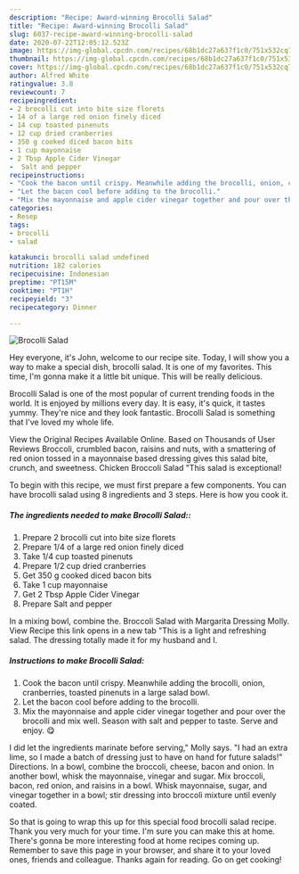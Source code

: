 ```yaml
---
description: "Recipe: Award-winning Brocolli Salad"
title: "Recipe: Award-winning Brocolli Salad"
slug: 6037-recipe-award-winning-brocolli-salad
date: 2020-07-22T12:05:12.523Z
image: https://img-global.cpcdn.com/recipes/68b1dc27a637f1c0/751x532cq70/brocolli-salad-recipe-main-photo.jpg
thumbnail: https://img-global.cpcdn.com/recipes/68b1dc27a637f1c0/751x532cq70/brocolli-salad-recipe-main-photo.jpg
cover: https://img-global.cpcdn.com/recipes/68b1dc27a637f1c0/751x532cq70/brocolli-salad-recipe-main-photo.jpg
author: Alfred White
ratingvalue: 3.8
reviewcount: 7
recipeingredient:
- 2 brocolli cut into bite size florets
- 14 of a large red onion finely diced
- 14 cup toasted pinenuts
- 12 cup dried cranberries
- 350 g cooked diced bacon bits
- 1 cup mayonnaise
- 2 Tbsp Apple Cider Vinegar
-  Salt and pepper
recipeinstructions:
- "Cook the bacon until crispy. Meanwhile adding the brocolli, onion, cranberries, toasted pinenuts in a large salad bowl."
- "Let the bacon cool before adding to the brocolli."
- "Mix the mayonnaise and apple cider vinegar together and pour over the brocolli and mix well. Season with salt and pepper to taste. Serve and enjoy. 😋"
categories:
- Resep
tags:
- brocolli
- salad

katakunci: brocolli salad undefined
nutrition: 182 calories
recipecuisine: Indonesian
preptime: "PT15M"
cooktime: "PT1H"
recipeyield: "3"
recipecategory: Dinner

---
```



![Brocolli Salad](https://img-global.cpcdn.com/recipes/68b1dc27a637f1c0/751x532cq70/brocolli-salad-recipe-main-photo.jpg)

Hey everyone, it's John, welcome to our recipe site. Today, I will show you a way to make a special dish, brocolli salad. It is one of my favorites. This time, I'm gonna make it a little bit unique. This will be really delicious.

Brocolli Salad is one of the most popular of current trending foods in the world. It is enjoyed by millions every day. It is easy, it's quick, it tastes yummy. They're nice and they look fantastic. Brocolli Salad is something that I've loved my whole life.

View the Original Recipes Available Online. Based on Thousands of User Reviews Broccoli, crumbled bacon, raisins and nuts, with a smattering of red onion tossed in a mayonnaise based dressing gives this salad bite, crunch, and sweetness. Chicken Broccoli Salad &#34;This salad is exceptional!


To begin with this recipe, we must first prepare a few components. You can have brocolli salad using 8 ingredients and 3 steps. Here is how you cook it.

##### The ingredients needed to make Brocolli Salad::

1. Prepare 2 brocolli cut into bite size florets
1. Prepare 1/4 of a large red onion finely diced
1. Take 1/4 cup toasted pinenuts
1. Prepare 1/2 cup dried cranberries
1. Get 350 g cooked diced bacon bits
1. Take 1 cup mayonnaise
1. Get 2 Tbsp Apple Cider Vinegar
1. Prepare  Salt and pepper


In a mixing bowl, combine the. Broccoli Salad with Margarita Dressing Molly. View Recipe this link opens in a new tab &#34;This is a light and refreshing salad. The dressing totally made it for my husband and I. 

##### Instructions to make Brocolli Salad:

1. Cook the bacon until crispy. Meanwhile adding the brocolli, onion, cranberries, toasted pinenuts in a large salad bowl.
1. Let the bacon cool before adding to the brocolli.
1. Mix the mayonnaise and apple cider vinegar together and pour over the brocolli and mix well. Season with salt and pepper to taste. Serve and enjoy. 😋


I did let the ingredients marinate before serving,&#34; Molly says. &#34;I had an extra lime, so I made a batch of dressing just to have on hand for future salads!&#34; Directions. In a bowl, combine the broccoli, cheese, bacon and onion. In another bowl, whisk the mayonnaise, vinegar and sugar. Mix broccoli, bacon, red onion, and raisins in a bowl. Whisk mayonnaise, sugar, and vinegar together in a bowl; stir dressing into broccoli mixture until evenly coated. 

So that is going to wrap this up for this special food brocolli salad recipe. Thank you very much for your time. I'm sure you can make this at home. There's gonna be more interesting food at home recipes coming up. Remember to save this page in your browser, and share it to your loved ones, friends and colleague. Thanks again for reading. Go on get cooking!
